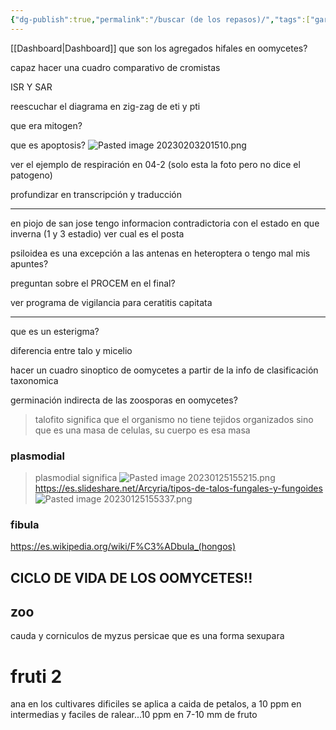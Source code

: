 ```yaml
---
{"dg-publish":true,"permalink":"/buscar (de los repasos)/","tags":["gardenEntry"]}
---
```



[[Dashboard\|Dashboard]]
que son los agregados hifales en oomycetes?

capaz hacer una cuadro comparativo de cromistas

ISR Y SAR

reescuchar el diagrama en zig-zag de eti y pti

que era mitogen?

que es apoptosis?
![Pasted image 20230203201510.png](/img/user/adjuntos/Pasted%20image%2020230203201510.png)

ver el ejemplo de respiración en 04-2 (solo esta la foto pero no dice el patogeno)

profundizar en transcripción y traducción

----

en piojo de san jose tengo informacion contradictoria con el estado en que inverna (1 y 3 estadio) ver cual es el posta

psiloidea es una excepción a las antenas en heteroptera o tengo mal mis apuntes?

preguntan sobre el PROCEM en el final?

ver programa de vigilancia para ceratitis capitata


---

que es un esterigma?

diferencia entre talo y micelio

hacer un cuadro sinoptico de oomycetes a partir de la info de clasificación taxonomica

germinación indirecta de las zoosporas en oomycetes?

> talofito significa  que el organismo no tiene tejidos organizados sino que es una masa de celulas, su cuerpo es esa masa

### plasmodial
> plasmodial significa 
> ![Pasted image 20230125155215.png](/img/user/adjuntos/Pasted%20image%2020230125155215.png)
> https://es.slideshare.net/Arcyria/tipos-de-talos-fungales-y-fungoides
> ![Pasted image 20230125155337.png](/img/user/adjuntos/Pasted%20image%2020230125155337.png)



### fibula
https://es.wikipedia.org/wiki/F%C3%ADbula_(hongos)

## CICLO DE VIDA DE LOS OOMYCETES!!

## zoo

cauda y corniculos de myzus persicae
que es una forma sexupara

# fruti 2
ana en los cultivares dificiles se aplica a caida de petalos, a 10 ppm
en intermedias y faciles de ralear...10 ppm en 7-10 mm de fruto
